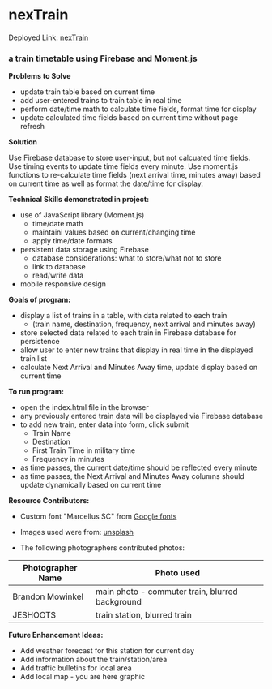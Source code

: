 # nexTrain
Deployed Link: [nexTrain](https://vwhope.github.io/nexTrain/)

### a train timetable using Firebase and Moment.js

**Problems to Solve**
* update train table based on current time
* add user-entered trains to train table in real time
* perform date/time math to calculate time fields, format time for display
* update calculated time fields based on current time without page refresh

**Solution** 

Use Firebase database to store user-input, but not calcuated time fields. Use timing events to update time fields every minute. Use moment.js functions to re-calculate time fields (next arrival time, minutes away) based on current time
as well as format the date/time for display.
 

**Technical Skills demonstrated in project:**
* use of JavaScript library (Moment.js)
  * time/date math
  * maintaini values based on current/changing time
  * apply time/date formats  
* persistent data storage using Firebase
    * database considerations: what to store/what not to store
    * link to database
    * read/write data 
* mobile responsive design
    
**Goals of program:**
* display a list of trains in a table, with data related to each train 
  * (train name, destination, frequency, next arrival and minutes away)
* store selected data related to each train in Firebase database for persistence
* allow user to enter new trains that display in real time in the displayed train list
* calculate Next Arrival and Minutes Away time, update display based on current time

**To run program:**
* open the index.html file in the browser
* any previously entered train data will be displayed via Firebase database
* to add new train, enter data into form, click submit
  * Train Name
  * Destination
  * First Train Time in military time
  * Frequency in minutes
* as time passes, the current date/time should be reflected every minute
* as time passes, the Next Arrival and Minutes Away columns should update dynamically based on current time

**Resource Contributors:**
* Custom font "Marcellus SC" from [Google fonts](https://fonts.google.com/)
* Images used were from: [unsplash](https://unsplash.com/)

* The following photographers contributed photos:

Photographer Name | Photo used  
----------------- | ----------
Brandon Mowinkel | main photo - commuter train, blurred background 
JESHOOTS | train station, blurred train

**Future Enhancement Ideas:**
* Add weather forecast for this station for current day
* Add information about the train/station/area
* Add traffic bulletins for local area
* Add local map - you are here graphic